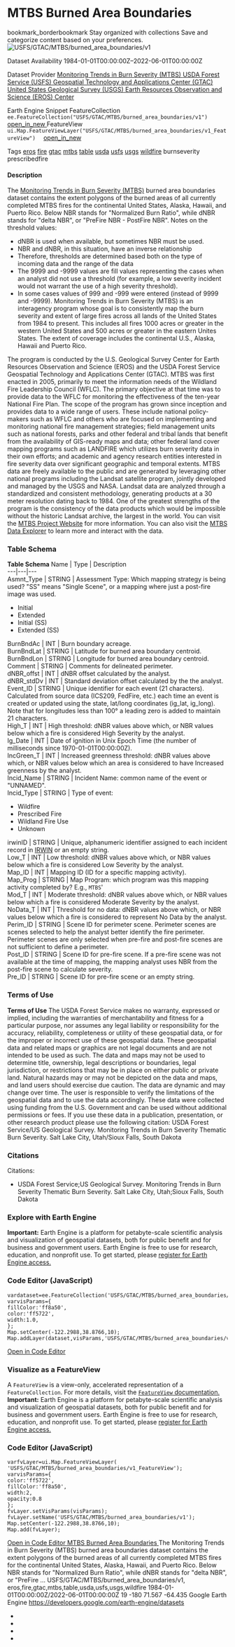  
#  MTBS Burned Area Boundaries 
bookmark_borderbookmark Stay organized with collections  Save and categorize content based on your preferences. 
![USFS/GTAC/MTBS/burned_area_boundaries/v1](https://developers.google.com/earth-engine/datasets/images/USFS/USFS_GTAC_MTBS_burned_area_boundaries_v1_sample.png) 

Dataset Availability
    1984-01-01T00:00:00Z–2022-06-01T00:00:00Z 

Dataset Provider
     [ Monitoring Trends in Burn Severity (MTBS) ](https://mtbs.gov) [ USDA Forest Service (USFS) Geospatial Technology and Applications Center (GTAC) ](https://www.fs.usda.gov/about-agency/gtac) [ United States Geological Survey (USGS) Earth Resources Observation and Science (EROS) Center ](https://www.usgs.gov/centers/eros) 

Earth Engine Snippet
     FeatureCollection `    ee.FeatureCollection("USFS/GTAC/MTBS/burned_area_boundaries/v1")   ` [ open_in_new ](https://code.earthengine.google.com/?scriptPath=Examples:Datasets/USFS/USFS_GTAC_MTBS_burned_area_boundaries_v1)      FeatureView  `    ui.Map.FeatureViewLayer("USFS/GTAC/MTBS/burned_area_boundaries/v1_FeatureView")   ` [ open_in_new ](https://code.earthengine.google.com/?scriptPath=Examples:Datasets/USFS/USFS_GTAC_MTBS_burned_area_boundaries_v1_FeatureView) 

Tags
     [eros](https://developers.google.com/earth-engine/datasets/tags/eros) [fire](https://developers.google.com/earth-engine/datasets/tags/fire) [gtac](https://developers.google.com/earth-engine/datasets/tags/gtac) [mtbs](https://developers.google.com/earth-engine/datasets/tags/mtbs) [table](https://developers.google.com/earth-engine/datasets/tags/table) [usda](https://developers.google.com/earth-engine/datasets/tags/usda) [usfs](https://developers.google.com/earth-engine/datasets/tags/usfs) [usgs](https://developers.google.com/earth-engine/datasets/tags/usgs) [wildfire](https://developers.google.com/earth-engine/datasets/tags/wildfire)
burnseverity
prescribedfire
#### Description
The [Monitoring Trends in Burn Severity (MTBS)](https://www.mtbs.gov/project-overview) burned area boundaries dataset contains the extent polygons of the burned areas of all currently completed MTBS fires for the continental United States, Alaska, Hawaii, and Puerto Rico.
Below NBR stands for "Normalized Burn Ratio", while dNBR stands for "delta NBR", or "PreFire NBR - PostFire NBR".
Notes on the threshold values:
  * dNBR is used when available, but sometimes NBR must be used.
  * NBR and dNBR, in this situation, have an inverse relationship
  * Therefore, thresholds are determined based both on the type of incoming data and the range of the data
  * The 9999 and -9999 values are fill values representing the cases when an analyst did not use a threshold (for example, a low severity incident would not warrant the use of a high severity threshold).
  * In some cases values of 999 and -999 were entered (instead of 9999 and -9999). Monitoring Trends in Burn Severity (MTBS) is an interagency program whose goal is to consistently map the burn severity and extent of large fires across all lands of the United States from 1984 to present. This includes all fires 1000 acres or greater in the western United States and 500 acres or greater in the eastern Unites States. The extent of coverage includes the continental U.S., Alaska, Hawaii and Puerto Rico.


The program is conducted by the U.S. Geological Survey Center for Earth Resources Observation and Science (EROS) and the USDA Forest Service Geospatial Technology and Applications Center (GTAC). MTBS was first enacted in 2005, primarily to meet the information needs of the Wildland Fire Leadership Council (WFLC). The primary objective at that time was to provide data to the WFLC for monitoring the effectiveness of the ten-year National Fire Plan. The scope of the program has grown since inception and provides data to a wide range of users. These include national policy-makers such as WFLC and others who are focused on implementing and monitoring national fire management strategies; field management units such as national forests, parks and other federal and tribal lands that benefit from the availability of GIS-ready maps and data; other federal land cover mapping programs such as LANDFIRE which utilizes burn severity data in their own efforts; and academic and agency research entities interested in fire severity data over significant geographic and temporal extents.
MTBS data are freely available to the public and are generated by leveraging other national programs including the Landsat satellite program, jointly developed and managed by the USGS and NASA. Landsat data are analyzed through a standardized and consistent methodology, generating products at a 30 meter resolution dating back to 1984. One of the greatest strengths of the program is the consistency of the data products which would be impossible without the historic Landsat archive, the largest in the world.
You can visit the [MTBS Project Website](https://www.mtbs.gov) for more information. 
You can also visit the [MTBS Data Explorer](https://apps.fs.usda.gov/lcms-viewer/mtbs.html) to learn more and interact with the data.
### Table Schema
**Table Schema**
Name | Type | Description  
---|---|---  
Asmnt_Type | STRING | Assessment Type: Which mapping strategy is being used? "SS" means "Single Scene", or a mapping where just a post-fire image was used.
  * Initial
  * Extended
  * Initial (SS)
  * Extended (SS)

  
BurnBndAc | INT | Burn boundary acreage.  
BurnBndLat | STRING | Latitude for burned area boundary centroid.  
BurnBndLon | STRING | Longitude for burned area boundary centroid.  
Comment | STRING | Comments for delineated perimeter.  
dNBR_offst | INT | dNBR offset calculated by the analyst.  
dNBR_stdDv | INT | Standard deviation offset calculated by the the analyst.  
Event_ID | STRING | Unique identifier for each event (21 characters). Calculated from source data (ICS209, FedFire, etc.) each time an event is created or updated using the state, lat/long coordinates (ig_lat, ig_long). Note that for longitudes less than 100° a leading zero is added to maintain 21 characters.  
High_T | INT | High threshold: dNBR values above which, or NBR values below which a fire is considered High Severity by the analyst.  
Ig_Date | INT | Date of ignition in Unix Epoch Time (the number of milliseconds since 1970-01-01T00:00:00Z).  
IncGreen_T | INT | Increased greenness threshold: dNBR values above which, or NBR values below which an area is considered to have Increased greenness by the analyst.  
Incid_Name | STRING | Incident Name: common name of the event or "UNNAMED".  
Incid_Type | STRING | Type of event:
  * Wildfire
  * Prescribed Fire
  * Wildland Fire Use
  * Unknown

  
irwinID | STRING | Unique, alphanumeric identifier assigned to each incident record in [IRWIN](https://www.forestsandrangelands.gov/WFIT/applications/IRWIN/background.shtml) or an empty string.  
Low_T | INT | Low threshold: dNBR values above which, or NBR values below which a fire is considered Low Severity by the analyst.  
Map_ID | INT | Mapping ID (ID for a specific mapping activity).  
Map_Prog | STRING | Map Program: which program was this mapping activity completed by? E.g., `MTBS`'  
Mod_T | INT | Moderate threshold: dNBR values above which, or NBR values below which a fire is considered Moderate Severity by the analyst.  
NoData_T | INT | Threshold for no data: dNBR values above which, or NBR values below which a fire is considered to represent No Data by the analyst.  
Perim_ID | STRING | Scene ID for perimeter scene. Perimeter scenes are scenes selected to help the analyst better identify the fire perimeter. Perimeter scenes are only selected when pre-fire and post-fire scenes are not sufficient to define a perimeter.  
Post_ID | STRING | Scene ID for pre-fire scene. If a pre-fire scene was not available at the time of mapping, the mapping analyst uses NBR from the post-fire scene to calculate severity.  
Pre_ID | STRING | Scene ID for pre-fire scene or an empty string.  
### Terms of Use
**Terms of Use**
The USDA Forest Service makes no warranty, expressed or implied, including the warranties of merchantability and fitness for a particular purpose, nor assumes any legal liability or responsibility for the accuracy, reliability, completeness or utility of these geospatial data, or for the improper or incorrect use of these geospatial data. These geospatial data and related maps or graphics are not legal documents and are not intended to be used as such.
The data and maps may not be used to determine title, ownership, legal descriptions or boundaries, legal jurisdiction, or restrictions that may be in place on either public or private land. Natural hazards may or may not be depicted on the data and maps, and land users should exercise due caution. The data are dynamic and may change over time. The user is responsible to verify the limitations of the geospatial data and to use the data accordingly. These data were collected using funding from the U.S. Government and can be used without additional permissions or fees. If you use these data in a publication, presentation, or other research product please use the following citation: USDA Forest Service/US Geological Survey. Monitoring Trends in Burn Severity Thematic Burn Severity. Salt Lake City, Utah/Sioux Falls, South Dakota
### Citations
Citations:
  * USDA Forest Service;US Geological Survey. Monitoring Trends in Burn Severity Thematic Burn Severity. Salt Lake City, Utah;Sioux Falls, South Dakota


### Explore with Earth Engine
**Important:** Earth Engine is a platform for petabyte-scale scientific analysis and visualization of geospatial datasets, both for public benefit and for business and government users. Earth Engine is free to use for research, education, and nonprofit use. To get started, please [register for Earth Engine access.](https://console.cloud.google.com/earth-engine)
### Code Editor (JavaScript)
```
vardataset=ee.FeatureCollection('USFS/GTAC/MTBS/burned_area_boundaries/v1');
varvisParams={
fillColor:'ff8a50',
color:'ff5722',
width:1.0,
};
Map.setCenter(-122.2988,38.8766,10);
Map.addLayer(dataset,visParams,'USFS/GTAC/MTBS/burned_area_boundaries/v1');
```
[ Open in Code Editor ](https://code.earthengine.google.com/?scriptPath=Examples:Datasets/USFS/USFS_GTAC_MTBS_burned_area_boundaries_v1)
### Visualize as a FeatureView
A `FeatureView` is a view-only, accelerated representation of a `FeatureCollection`. For more details, visit the [ `FeatureView` documentation. ](https://developers.google.com/earth-engine/guides/featureview_overview)
**Important:** Earth Engine is a platform for petabyte-scale scientific analysis and visualization of geospatial datasets, both for public benefit and for business and government users. Earth Engine is free to use for research, education, and nonprofit use. To get started, please [register for Earth Engine access.](https://console.cloud.google.com/earth-engine)
### Code Editor (JavaScript)
```
varfvLayer=ui.Map.FeatureViewLayer(
'USFS/GTAC/MTBS/burned_area_boundaries/v1_FeatureView');
varvisParams={
color:'ff5722',
fillColor:'ff8a50',
width:2,
opacity:0.8
};
fvLayer.setVisParams(visParams);
fvLayer.setName('USFS/GTAC/MTBS/burned_area_boundaries/v1');
Map.setCenter(-122.2988,38.8766,10);
Map.add(fvLayer);
```
[ Open in Code Editor ](https://code.earthengine.google.com/?scriptPath=Examples:Datasets/USFS/USFS_GTAC_MTBS_burned_area_boundaries_v1_FeatureView)
[ MTBS Burned Area Boundaries ](https://developers.google.com/earth-engine/datasets/catalog/USFS_GTAC_MTBS_burned_area_boundaries_v1)
The Monitoring Trends in Burn Severity (MTBS) burned area boundaries dataset contains the extent polygons of the burned areas of all currently completed MTBS fires for the continental United States, Alaska, Hawaii, and Puerto Rico. Below NBR stands for "Normalized Burn Ratio", while dNBR stands for "delta NBR", or "PreFire …
USFS/GTAC/MTBS/burned_area_boundaries/v1, eros,fire,gtac,mtbs,table,usda,usfs,usgs,wildfire 
1984-01-01T00:00:00Z/2022-06-01T00:00:00Z
19 -180 71.567 -64.435 
Google Earth Engine
https://developers.google.com/earth-engine/datasets
  * [ ](https://doi.org/https://mtbs.gov)
  * [ ](https://doi.org/https://www.fs.usda.gov/about-agency/gtac)
  * [ ](https://doi.org/https://www.usgs.gov/centers/eros)
  * [ ](https://doi.org/https://developers.google.com/earth-engine/datasets/catalog/USFS_GTAC_MTBS_burned_area_boundaries_v1)


